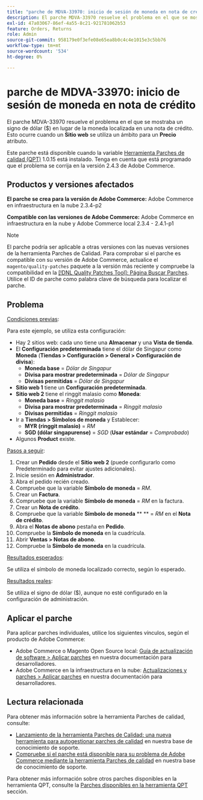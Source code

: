 ```yaml
---
title: "parche de MDVA-33970: inicio de sesión de moneda en nota de crédito"
description: El parche MDVA-33970 resuelve el problema en el que se mostraba un signo de dólar ($) en lugar de la moneda localizada en una nota de crédito. Esto ocurre cuando se utiliza un ámbito **Sitio web** para un atributo **Price**.
exl-id: 47a03067-86ef-4a55-8c21-921781062b53
feature: Orders, Returns
role: Admin
source-git-commit: 958179e0f3efe08e65ea8b0c4c4e1015e3c5bb76
workflow-type: tm+mt
source-wordcount: '534'
ht-degree: 0%

---
```


# parche de MDVA-33970: inicio de sesión de moneda en nota de crédito

El parche MDVA-33970 resuelve el problema en el que se mostraba un signo de dólar ($) en lugar de la moneda localizada en una nota de crédito. Esto ocurre cuando un **Sitio web** se utiliza un ámbito para un **Precio** atributo.

Este parche está disponible cuando la variable [Herramienta Parches de calidad (QPT)](https://devdocs.magento.com/guides/v2.4/comp-mgr/patching.html#mqp) 1.0.15 está instalado. Tenga en cuenta que está programado que el problema se corrija en la versión 2.4.3 de Adobe Commerce.

## Productos y versiones afectados

**El parche se crea para la versión de Adobe Commerce:** Adobe Commerce en infraestructura en la nube 2.3.4-p2

**Compatible con las versiones de Adobe Commerce:** Adobe Commerce en infraestructura en la nube y Adobe Commerce local 2.3.4 - 2.4.1-p1

>[!NOTE]
>
>El parche podría ser aplicable a otras versiones con las nuevas versiones de la herramienta Parches de Calidad. Para comprobar si el parche es compatible con su versión de Adobe Commerce, actualice el `magento/quality-patches` paquete a la versión más reciente y compruebe la compatibilidad en la [[!DNL Quality Patches Tool]: Página Buscar Parches](https://devdocs.magento.com/quality-patches/tool.html#patch-grid). Utilice el ID de parche como palabra clave de búsqueda para localizar el parche.

## Problema

<u>Condiciones previas</u>:

Para este ejemplo, se utiliza esta configuración:

* Hay 2 sitios web: cada uno tiene una **Almacenar** y una **Vista de tienda**.
* El **Configuración predeterminada** tiene el dólar de Singapur como **Moneda** (**Tiendas > Configuración > General > Configuración de divisa**):
   * **Moneda base** = *Dólar de Singapur*
   * **Divisa para mostrar predeterminada** = *Dólar de Singapur*
   * **Divisas permitidas** = *Dólar de Singapur*
* **Sitio web 1** tiene un **Configuración predeterminada**.
* **Sitio web 2** tiene el ringgit malasio como **Moneda**:
   * **Moneda base** = *Ringgit malasio*
   * **Divisa para mostrar predeterminada** = *Ringgit malasio*
   * **Divisas permitidas** = *Ringgit malasio*
* Ir a **Tiendas > Símbolos de moneda** y Establecer:
   * **MYR (ringgit malasio)** = *RM*
   * **SGD (dólar singapurense)** = *SGD* (**Usar estándar** = *Comprobado*)
* Algunos **Product** existe.

<u>Pasos a seguir</u>:

1. Crear un **Pedido** desde el **Sitio web 2** (puede configurarlo como Predeterminado para evitar ajustes adicionales).
1. Inicie sesión en **Administrador**.
1. Abra el pedido recién creado.
1. Compruebe que la variable **Símbolo de moneda** = *RM*.
1. Crear un **Factura**.
1. Compruebe que la variable **Símbolo de moneda** = *RM* en la factura.
1. Crear un **Nota de crédito**.
1. Compruebe que la variable **Símbolo de moneda**  ** ** = *RM* en el **Nota de crédito**.
1. Abra el **Notas de abono** pestaña en **Pedido**.
1. Compruebe la **Símbolo de moneda** en la cuadrícula.
1. Abrir **Ventas > Notas de abono**.
1. Compruebe la **Símbolo de moneda** en la cuadrícula.

<u>Resultados esperados</u>:

Se utiliza el símbolo de moneda localizado correcto, según lo esperado.

<u>Resultados reales</u>:

Se utiliza el signo de dólar ($), aunque no esté configurado en la configuración de administración.

## Aplicar el parche

Para aplicar parches individuales, utilice los siguientes vínculos, según el producto de Adobe Commerce:

* Adobe Commerce o Magento Open Source local: [Guía de actualización de software > Aplicar parches](https://devdocs.magento.com/guides/v2.4/comp-mgr/patching/mqp.html) en nuestra documentación para desarrolladores.
* Adobe Commerce en la infraestructura en la nube: [Actualizaciones y parches > Aplicar parches](https://devdocs.magento.com/cloud/project/project-patch.html) en nuestra documentación para desarrolladores.

## Lectura relacionada

Para obtener más información sobre la herramienta Parches de calidad, consulte:

* [Lanzamiento de la herramienta Parches de Calidad: una nueva herramienta para autogestionar parches de calidad](/help/announcements/adobe-commerce-announcements/magento-quality-patches-released-new-tool-to-self-serve-quality-patches.md) en nuestra base de conocimiento de soporte.
* [Compruebe si el parche está disponible para su problema de Adobe Commerce mediante la herramienta Parches de calidad](/help/support-tools/patches-available-in-qpt-tool/check-patch-for-magento-issue-with-magento-quality-patches.md) en nuestra base de conocimiento de soporte.

Para obtener más información sobre otros parches disponibles en la herramienta QPT, consulte la [Parches disponibles en la herramienta QPT](https://support.magento.com/hc/en-us/sections/360010506631-Patches-available-in-QPT-tool-) sección.
